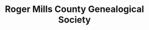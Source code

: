 ---
layout: repo
title: "Roger Mills County Genealogical Society"
id: 24722
permalink: repos/24722/
---